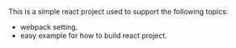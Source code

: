 This is a simple react project used to support the following topics:

- webpack setting.
- easy example for how to build react project.

